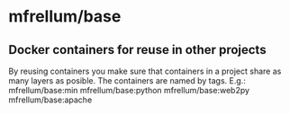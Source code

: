mfrellum/base
===============
Docker containers for reuse in other projects
---------------------------------------------
By reusing containers you make sure that containers in a project share as many layers as posible.
The containers are named by tags.
E.g.:
mfrellum/base:min
mfrellum/base:python
mfrellum/base:web2py
mfrellum/base:apache

